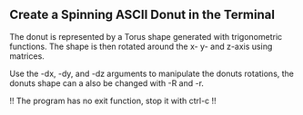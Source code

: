  ## Create a Spinning ASCII Donut in the Terminal

 The donut is represented by a Torus shape generated with trigonometric functions.
 The shape is then rotated around the x- y- and z-axis using matrices.

 Use the -dx, -dy, and -dz arguments to manipulate the donuts rotations,
 the donuts shape can a also be changed with -R and -r.

 !! The program has no exit function, stop it with ctrl-c !!
